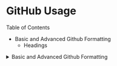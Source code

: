 # GitHub Usage

Table of Contents
- Basic and Advanced Github Formatting
  - Headings

<details>
  <summary>
  Basic and Advanced Github Formatting
  </summary>
  <p>
# Headings
To create a heading, add one to six # symbols before your heading text. The number of # you use will determine the size of the heading.
  </p>
</details>


